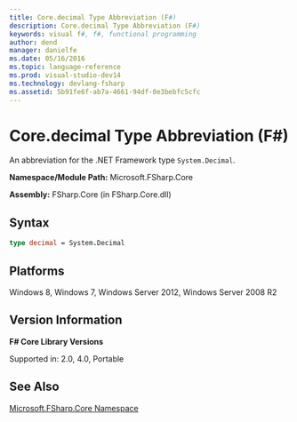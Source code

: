 ```yaml
---
title: Core.decimal Type Abbreviation (F#)
description: Core.decimal Type Abbreviation (F#)
keywords: visual f#, f#, functional programming
author: dend
manager: danielfe
ms.date: 05/16/2016
ms.topic: language-reference
ms.prod: visual-studio-dev14
ms.technology: devlang-fsharp
ms.assetid: 5b91fe6f-ab7a-4661-94df-0e3bebfc5cfc 
---
```


# Core.decimal Type Abbreviation (F#)

An abbreviation for the .NET Framework type `System.Decimal`.

**Namespace/Module Path:** Microsoft.FSharp.Core

**Assembly:** FSharp.Core (in FSharp.Core.dll)


## Syntax

```fsharp
type decimal = System.Decimal
```

## Platforms
Windows 8, Windows 7, Windows Server 2012, Windows Server 2008 R2


## Version Information
**F# Core Library Versions**

Supported in: 2.0, 4.0, Portable

## See Also
[Microsoft.FSharp.Core Namespace](Microsoft.FSharp.Core-Namespace-%5BFSharp%5D.md)